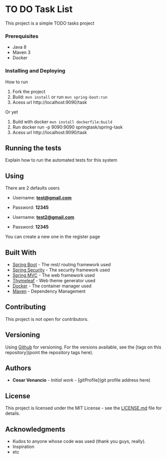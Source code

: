 # TO DO Task List

This project is a simple TODO tasks project

### Prerequisites

* Java 8
* Maven 3
* Docker

### Installing and Deploying

How to run

1. Fork the project
2. Build: `mvn install` or run `mvn spring-boot:run`
3. Acess url http://localhost:9090/task

Or yet

1. Build with docker `mvn install dockerfile:build`
2. Run docker run -p 9090:9090 springtask/spring-task
3. Acess url http://localhost:9090/task

## Running the tests

Explain how to run the automated tests for this system

## Using

There are 2 defaults users

* Username: **test@gmail.com**
* Password: **12345**

* Username: **test2@gmail.com**
* Password: **12345**

You can create a new one in the register page

## Built With

* [Spring Boot](https://spring.io/projects/spring-boot) - The rest/ routing framework used
* [Spring Security](https://spring.io/projects/spring-security) - The security framework used
* [Spring MVC]( ) - The web framework used
* [Thymeleaf](https://www.thymeleaf.org/) - Web theme generator used
* [Docker]( ) - The container manager used
* [Maven](https://maven.apache.org/) - Dependency Management

## Contributing

This project is not open for contributors.

## Versioning

Using [Github](https://github.com) for versioning. 
For the versions available, see the [tags on this repository](point the repository tags here).

## Authors

* **Cesar Venancio** - *Initial work* - [gitProfile](git profile address here)

## License

This project is licensed under the MIT License - see the [LICENSE.md](LICENSE.md) file for details.

## Acknowledgments

* Kudos to anyone whose code was used (thank you guys, really).
* Inspiration
* etc